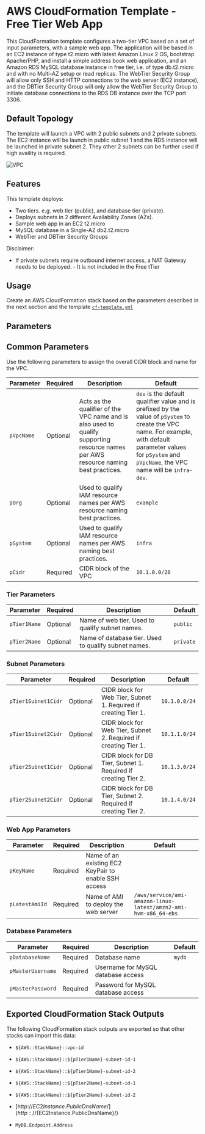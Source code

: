 # AWS CloudFormation Template - Free Tier Web App

This CloudFormation template configures a two-tier VPC based on a set of input parameters, with a sample web app. The application will be based in an EC2 instance of type t2.micro with latest Amazon Linux 2 OS, bootstrap Apache/PHP, and install a simple address book web application, and an Amazon RDS MySQL database instance in free tier, i.e. of type db.t2.micro and with no Multi-AZ setup or read replicas. The WebTier Security Group will allow only SSH and HTTP connections to the web server (EC2 instance), and the DBTier Security Group will only allow the WebTier Security Group to initiate database connections to the RDS DB instance over the TCP port 3306.

## Default Topology

The template will launch a VPC with 2 public subnets and 2 private subnets. The EC2 instance will be launch in public subnet 1 and the RDS instance will be launched in private subnet 2. They other 2 subnets can be further used if high availity is required.

![VPC](images/vpc.png)

## Features

This template deploys:

* Two tiers. e.g. web tier (public), and database tier (private).
* Deploys subnets in 2 different Availability Zones (AZs). 
* Sample web app in an EC2 t2.micro
* MySQL database in a Single-AZ db2.t2.micro
* WebTier and DBTier Security Groups 

Disclaimer:

* If private subnets require outbound internet access, a NAT Gateway needs to be deployed. - It is not included in the Free tTier


## Usage

Create an AWS CloudFormation stack based on the parameters described in the next section and the template [`cf-template.yml`](cf-template.yml)

## Parameters

## Common Parameters

Use the following parameters to assign the overall CIDR block and name for the VPC.

|Parameter|Required|Description|Default|
|---------|--------|-----------|-------|
|`pVpcName`|Optional|Acts as the qualifier of the VPC name and is also used to qualify supporting resource names per AWS resource naming best practices.|`dev` is the default qualifier value and is prefixed by the value of `pSystem` to create the VPC name. For example, with default parameter values for `pSystem` and `pVpcName`, the VPC name will be `infra-dev`.|
|`pOrg`|Optional|Used to qualify IAM resource names per AWS resource naming best practices.|`example`|
|`pSystem`|Optional|Used to qualify IAM resource names per AWS naming best practices.|`infra`|
|`pCidr`|Required|CIDR block of the VPC|`10.1.0.0/20`|

### Tier Parameters

|Parameter|Required|Description|Default|
|---------|--------|-----------|-------|
|`pTier1Name`|Optional|Name of web tier. Used to qualify subnet names.|`public`|
|`pTier2Name`|Optional|Name of database tier. Used to qualify subnet names.|`private`|

### Subnet Parameters

|Parameter|Required|Description|Default|
|---------|--------|-----------|-------|
|`pTier1Subnet1Cidr`|Optional|CIDR block for Web Tier, Subnet 1. Required if creating Tier 1.|`10.1.0.0/24`|
|`pTier1Subnet2Cidr`|Optional|CIDR block for Web Tier, Subnet 2. Required if creating Tier 1.|`10.1.1.0/24`|
|`pTier2Subnet1Cidr`|Optional|CIDR block for DB Tier, Subnet 1. Required if creating Tier 2.|`10.1.3.0/24`|
|`pTier2Subnet2Cidr`|Optional|CIDR block for DB Tier, Subnet 2. Required if creating Tier 2.|`10.1.4.0/24`|

### Web App Parameters

|Parameter|Required|Description|Default|
|---------|--------|-----------|-------|
|`pKeyName`|Required|Name of an existing EC2 KeyPair to enable SSH access||
|`pLatestAmiId`|Required|Name of AMI to deploy the web server|`/aws/service/ami-amazon-linux-latest/amzn2-ami-hvm-x86_64-ebs`|

### Database Parameters

|Parameter|Required|Description|Default|
|---------|--------|-----------|-------|
|`pDatabaseName`|Required|Database name|`mydb`|
|`pMasterUsername`|Required|Username for MySQL database access||
|`pMasterPassword`|Required|Password for MySQL database access||

## Exported CloudFormation Stack Outputs

The following CloudFormation stack outputs are exported so that other stacks can import this data:

* `${AWS::StackName}::vpc-id`

* `${AWS::StackName}::${pTier1Name}-subnet-id-1`
* `${AWS::StackName}::${pTier1Name}-subnet-id-2`

* `${AWS::StackName}::${pTier2Name}-subnet-id-1`
* `${AWS::StackName}::${pTier2Name}-subnet-id-2`

* [http://${EC2Instance.PublicDnsName}/](http://${EC2Instance.PublicDnsName}/)
* `MyDB.Endpoint.Address`




